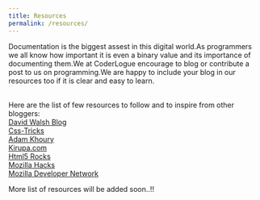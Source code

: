```yaml
---
title: Resources
permalink: /resources/
---
```


Documentation is the biggest assest in this digital world.As programmers we all know how important it is even a binary value and its importance of documenting them.We at CoderLogue encourage to blog or contribute a post to us on programming.We are happy to include your blog in our resources too if it is clear and easy to learn.<br/> <br/>

Here are the list of few resources to follow and to inspire from other bloggers: <br/>
[David Walsh Blog](http://davidwalsh.name/) <br/>
[Css-Tricks](https://css-tricks.com/) <br/>
[Adam Khoury](https://www.developphp.com/) <br/>
[Kirupa.com](http://www.kirupa.com/) <br/>
[Html5 Rocks](http://www.html5rocks.com/en/) <br/>
[Mozilla Hacks](https://hacks.mozilla.org/) <br/>
[Mozilla Developer Network](https://developer.mozilla.org/en-US/) <br/>

More list of resources will be added soon..!!

